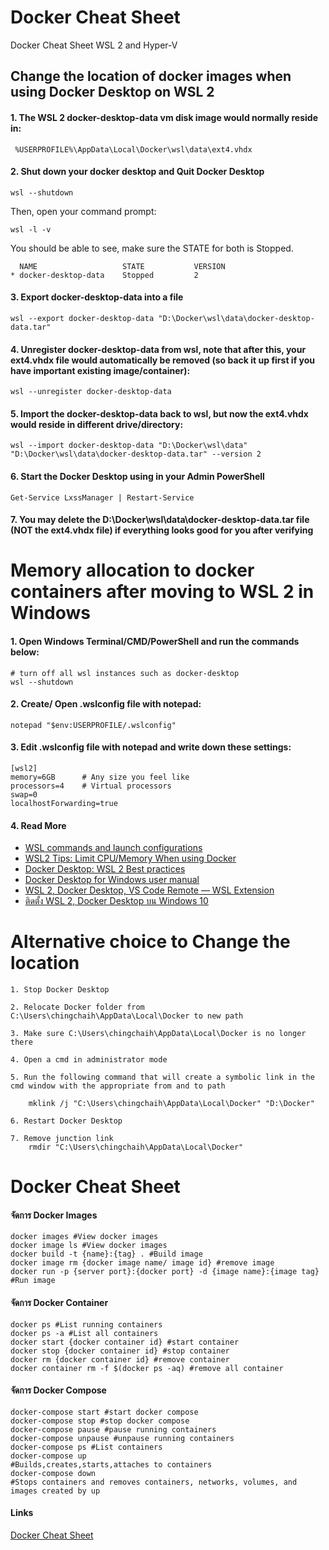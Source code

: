# Docker Cheat Sheet
Docker Cheat Sheet WSL 2 and Hyper-V
## Change the location of docker images when using Docker Desktop on WSL 2

#### 1. The WSL 2 docker-desktop-data vm disk image would normally reside in:
```
 %USERPROFILE%\AppData\Local\Docker\wsl\data\ext4.vhdx
```

#### 2. Shut down your docker desktop and Quit Docker Desktop
```
wsl --shutdown
```

Then, open your command prompt:
```
wsl -l -v
```
You should be able to see, make sure the STATE for both is Stopped.
```
  NAME                   STATE           VERSION
* docker-desktop-data    Stopped         2
```


#### 3. Export docker-desktop-data into a file
```
wsl --export docker-desktop-data "D:\Docker\wsl\data\docker-desktop-data.tar"
```

#### 4. Unregister docker-desktop-data from wsl, note that after this, your ext4.vhdx file would automatically be removed (so back it up first if you have important existing image/container):
```
wsl --unregister docker-desktop-data
```
#### 5. Import the docker-desktop-data back to wsl, but now the ext4.vhdx would reside in different drive/directory:
```
wsl --import docker-desktop-data "D:\Docker\wsl\data" "D:\Docker\wsl\data\docker-desktop-data.tar" --version 2
```
#### 6. Start the Docker Desktop using in your Admin PowerShell
```
Get-Service LxssManager | Restart-Service
```
#### 7. You may delete the D:\Docker\wsl\data\docker-desktop-data.tar file (NOT the ext4.vhdx file) if everything looks good for you after verifying

# Memory allocation to docker containers after moving to WSL 2 in Windows
#### 1. Open Windows Terminal/CMD/PowerShell and run the commands below:
```
# turn off all wsl instances such as docker-desktop
wsl --shutdown

```
#### 2. Create/ Open .wslconfig file with notepad:
```
notepad "$env:USERPROFILE/.wslconfig"
```
#### 3. Edit .wslconfig file with notepad and write down these settings:
```
[wsl2]
memory=6GB      # Any size you feel like
processors=4    # Virtual processors
swap=0
localhostForwarding=true

```
#### 4. Read More
- [WSL commands and launch configurations](https://docs.microsoft.com/en-us/windows/wsl/wsl-config#wsl-2-settings)
- [WSL2 Tips: Limit CPU/Memory When using Docker](https://itnext.io/wsl2-tips-limit-cpu-memory-when-using-docker-c022535faf6f)
- [Docker Desktop: WSL 2 Best practices](https://www.docker.com/blog/docker-desktop-wsl-2-best-practices/)
- [Docker Desktop for Windows user manual](https://docs.docker.com/docker-for-windows/#advanced)
- [WSL 2, Docker Desktop, VS Code Remote — WSL Extension](https://ponggun.medium.com/%E0%B8%9D%E0%B8%B6%E0%B8%81%E0%B9%83%E0%B8%8A%E0%B9%89%E0%B8%87%E0%B8%B2%E0%B8%99-wsl-2-docker-desktop-vs-code-remote-wsl-extension-e42e49d37d6d)
- [ติดตั้ง WSL 2, Docker Desktop บน Windows 10 ](https://ponggun.medium.com/%E0%B8%9A%E0%B8%B1%E0%B8%99%E0%B8%97%E0%B8%B6%E0%B8%81-%E0%B8%81%E0%B8%B2%E0%B8%A3%E0%B8%95%E0%B8%B4%E0%B8%94%E0%B8%95%E0%B8%B1%E0%B9%89%E0%B8%87-wsl-2-docker-desktop-%E0%B8%9A%E0%B8%99-windows-10-home-64279672703)

# Alternative choice to Change the location
```
1. Stop Docker Desktop

2. Relocate Docker folder from C:\Users\chingchaih\AppData\Local\Docker to new path

3. Make sure C:\Users\chingchaih\AppData\Local\Docker is no longer there

4. Open a cmd in administrator mode

5. Run the following command that will create a symbolic link in the cmd window with the appropriate from and to path

    mklink /j "C:\Users\chingchaih\AppData\Local\Docker" "D:\Docker"

6. Restart Docker Desktop

7. Remove junction link
    rmdir "C:\Users\chingchaih\AppData\Local\Docker"

```

# Docker Cheat Sheet
#### จัดการ Docker Images
```
docker images #View docker images
docker image ls #View docker images
docker build -t {name}:{tag} . #Build image
docker image rm {docker image name/ image id} #remove image
docker run -p {server port}:{docker port} -d {image name}:{image tag} #Run image
```
#### จัดการ Docker Container
```
docker ps #List running containers
docker ps -a #List all containers
docker start {docker container id} #start container
docker stop {docker container id} #stop container
docker rm {docker container id} #remove container
docker container rm -f $(docker ps -aq) #remove all container
```
#### จัดการ Docker Compose
```
docker-compose start #start docker compose
docker-compose stop #stop docker compose
docker-compose pause #pause running containers
docker-compose unpause #unpause running containers
docker-compose ps #List containers
docker-compose up
#Builds,creates,starts,attaches to containers
docker-compose down
#Stops containers and removes containers, networks, volumes, and images created by up
```
#### Links
[Docker Cheat Sheet](https://www.docker.com/sites/default/files/d8/2019-09/docker-cheat-sheet.pdf)
